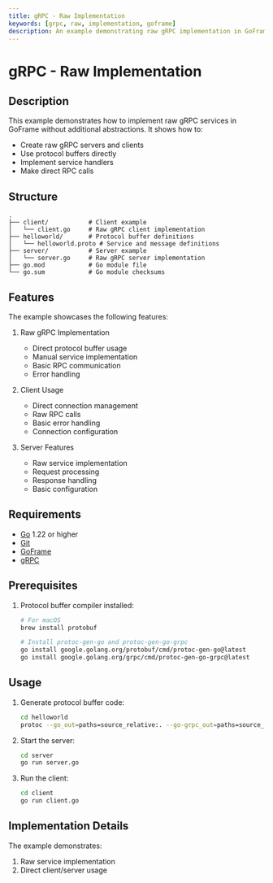 ```yaml
---
title: gRPC - Raw Implementation
keywords: [grpc, raw, implementation, goframe]
description: An example demonstrating raw gRPC implementation in GoFrame
---
```


# gRPC - Raw Implementation

## Description

This example demonstrates how to implement raw gRPC services in GoFrame without additional abstractions. It shows how to:
- Create raw gRPC servers and clients
- Use protocol buffers directly
- Implement service handlers
- Make direct RPC calls

## Structure

```
.
├── client/           # Client example
│   └── client.go     # Raw gRPC client implementation
├── helloworld/       # Protocol buffer definitions
│   └── helloworld.proto # Service and message definitions
├── server/           # Server example
│   └── server.go     # Raw gRPC server implementation
├── go.mod            # Go module file
└── go.sum            # Go module checksums
```

## Features

The example showcases the following features:
1. Raw gRPC Implementation
   - Direct protocol buffer usage
   - Manual service implementation
   - Basic RPC communication
   - Error handling

2. Client Usage
   - Direct connection management
   - Raw RPC calls
   - Basic error handling
   - Connection configuration

3. Server Features
   - Raw service implementation
   - Request processing
   - Response handling
   - Basic configuration

## Requirements

- [Go](https://golang.org/dl/) 1.22 or higher
- [Git](https://git-scm.com/downloads)
- [GoFrame](https://goframe.org)
- [gRPC](https://grpc.io/docs/languages/go/quickstart/)

## Prerequisites

1. Protocol buffer compiler installed:
   ```bash
   # For macOS
   brew install protobuf
   
   # Install protoc-gen-go and protoc-gen-go-grpc
   go install google.golang.org/protobuf/cmd/protoc-gen-go@latest
   go install google.golang.org/grpc/cmd/protoc-gen-go-grpc@latest
   ```

## Usage

1. Generate protocol buffer code:
   ```bash
   cd helloworld
   protoc --go_out=paths=source_relative:. --go-grpc_out=paths=source_relative:. *.proto
   ```

2. Start the server:
   ```bash
   cd server
   go run server.go
   ```

3. Run the client:
   ```bash
   cd client
   go run client.go
   ```

## Implementation Details

The example demonstrates:
1. Raw service implementation
2. Direct client/server usage
